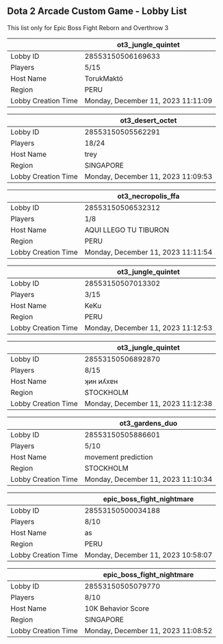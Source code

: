 ## Dota 2 Arcade Custom Game - Lobby List

This list only for Epic Boss Fight Reborn and Overthrow 3

|  | ot3_jungle_quintet |
| ------ | ------ |
| Lobby ID | 28553150506169633 |
| Players | 5/15 |
| Host Name | TorukMaktó |
| Region | PERU |
| Lobby Creation Time | Monday, December 11, 2023 11:11:09 |


|  | ot3_desert_octet |
| ------ | ------ |
| Lobby ID | 28553150505562291 |
| Players | 18/24 |
| Host Name | trey |
| Region | SINGAPORE |
| Lobby Creation Time | Monday, December 11, 2023 11:09:53 |


|  | ot3_necropolis_ffa |
| ------ | ------ |
| Lobby ID | 28553150506532312 |
| Players | 1/8 |
| Host Name | AQUI LLEGO TU TIBURON |
| Region | PERU |
| Lobby Creation Time | Monday, December 11, 2023 11:11:54 |


|  | ot3_jungle_quintet |
| ------ | ------ |
| Lobby ID | 28553150507013302 |
| Players | 3/15 |
| Host Name | KeKu |
| Region | PERU |
| Lobby Creation Time | Monday, December 11, 2023 11:12:53 |


|  | ot3_jungle_quintet |
| ------ | ------ |
| Lobby ID | 28553150506892870 |
| Players | 8/15 |
| Host Name | ʞин иʎхɐн |
| Region | STOCKHOLM |
| Lobby Creation Time | Monday, December 11, 2023 11:12:38 |


|  | ot3_gardens_duo |
| ------ | ------ |
| Lobby ID | 28553150505886601 |
| Players | 5/10 |
| Host Name | movement prediction |
| Region | STOCKHOLM |
| Lobby Creation Time | Monday, December 11, 2023 11:10:34 |


|  | epic_boss_fight_nightmare |
| ------ | ------ |
| Lobby ID | 28553150500034188 |
| Players | 8/10 |
| Host Name | as |
| Region | PERU |
| Lobby Creation Time | Monday, December 11, 2023 10:58:07 |


|  | epic_boss_fight_nightmare |
| ------ | ------ |
| Lobby ID | 28553150505079770 |
| Players | 8/10 |
| Host Name | 10K Behavior Score |
| Region | SINGAPORE |
| Lobby Creation Time | Monday, December 11, 2023 11:08:52 |


